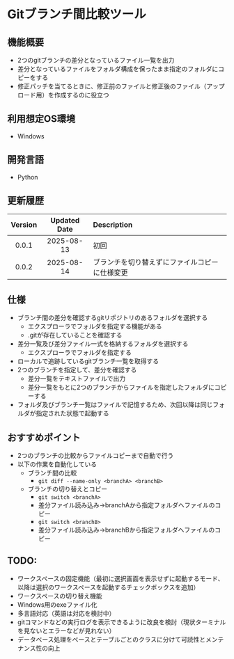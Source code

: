 # Gitブランチ間比較ツール

## 機能概要

- 2つのgitブランチの差分となっているファイル一覧を出力
- 差分となっているファイルをフォルダ構成を保ったまま指定のフォルダにコピーをする
- 修正パッチを当てるときに、修正前のファイルと修正後のファイル（アップロード用）を作成するのに役立つ

## 利用想定OS環境

- Windows

## 開発言語

- Python

## 更新履歴

| Version | Updated Date | Description                                    |
| :-----: | :----------: | :--------------------------------------------- |
|  0.0.1  |  2025-08-13  | 初回                                            |
|  0.0.2  |  2025-08-14  | ブランチを切り替えずにファイルコピーに仕様変更        |

## 仕様

- ブランチ間の差分を確認するgitリポジトリのあるフォルダを選択する
  - エクスプローラでフォルダを指定する機能がある
  - .gitが存在していることを確認する
- 差分一覧及び差分ファイル一式を格納するフォルダを選択する
  - エクスプローラでフォルダを指定する
- ローカルで追跡しているgitブランチ一覧を取得する
- 2つのブランチを指定して、差分を確認する
  - 差分一覧をテキストファイルで出力
  - 差分一覧をもとに2つのブランチからファイルを指定したフォルダにコピーする
- フォルダ及びブランチ一覧はファイルで記憶するため、次回以降は同じフォルダが指定された状態で起動する

## おすすめポイント

- 2つのブランチの比較からファイルコピーまで自動で行う
- 以下の作業を自動化している
  - ブランチ間の比較
    - `git diff --name-only <branchA> <branchB>`
  - ブランチの切り替えとコピー
    - `git switch <branchA>`
    - 差分ファイル読み込み→branchAから指定フォルダへファイルのコピー
    - `git switch <branchB>`
    - 差分ファイル読み込み→branchBから指定フォルダへファイルのコピー

## TODO:

- ワークスペースの固定機能（最初に選択画面を表示せずに起動するモード、以降は選択のワークスペースを起動するチェックボックスを追加）
- ワークスペースの切り替え機能
- Windows用のexeファイル化
- 多言語対応（英語は対応を検討中）
- gitコマンドなどの実行ログを表示できるように改良を検討（現状ターミナルを見ないとエラーなどが見れない）
- データベース処理をベースとテーブルごとのクラスに分けて可読性とメンテナンス性の向上
